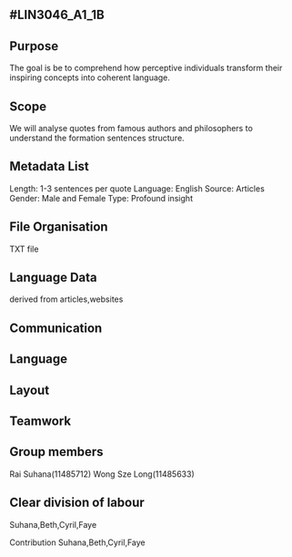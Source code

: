 #LIN3046_A1_1B
-

Purpose
-
The goal is be to comprehend how perceptive individuals transform their inspiring concepts into coherent language. 

Scope
-
We will analyse quotes from famous authors and philosophers to understand the formation  sentences structure.

Metadata List
-
Length: 1-3 sentences per quote 
Language: English 
Source: Articles
Gender: Male and Female 
Type: Profound insight 

File Organisation
-
TXT file 

Language Data
-
derived from articles,websites 

Communication 
-

Language 
-

Layout 
-

Teamwork 
-

Group members 
-
Rai Suhana(11485712) 
Wong Sze Long(11485633)

Clear division of labour 
-
Suhana,Beth,Cyril,Faye 

Contribution 
Suhana,Beth,Cyril,Faye

